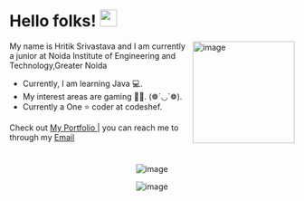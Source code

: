 # Hello folks! <img src="https://raw.githubusercontent.com/MartinHeinz/MartinHeinz/master/wave.gif" width="30px">
<img align="right" height="180px" src="https://pricode.io/wp-content/uploads/2019/04/programmer.gif" alt="image" />
<p align="left">
 
 
My name is Hritik Srivastava and I am currently a junior at Noida Institute of Engineering and Technology,Greater Noida
- Currently, I am learning Java 💻. 
- My interest areas are gaming  👩‍💻. 
   (❁´◡`❁).
- Currently a One ⭐ coder at codeshef.

Check out [My Portfolio ](https://hritik0910.github.io/) | you can reach me to through my [Email](hritik.s.0910@gmail.com)
&nbsp;


#
<!--<p align="center">
 <b>
  MY WEEKLY CODING ACTIVITY GRAPH
  </b>
</p>

<p align="center">
<img src=https://github.com/hritik0910/hritik0910/blob/master/images/stat.svg alt="image"/>
</p> -->

#

<p align="center">
<img src="https://github-readme-stats.vercel.app/api?username=Hritik0910&theme=radical&show_icons=true" alt="image" />
</p>


<p align="center">
<img src="https://komarev.com/ghpvc/?username=Hritik0910&color=red" alt="image" />
 </p>
